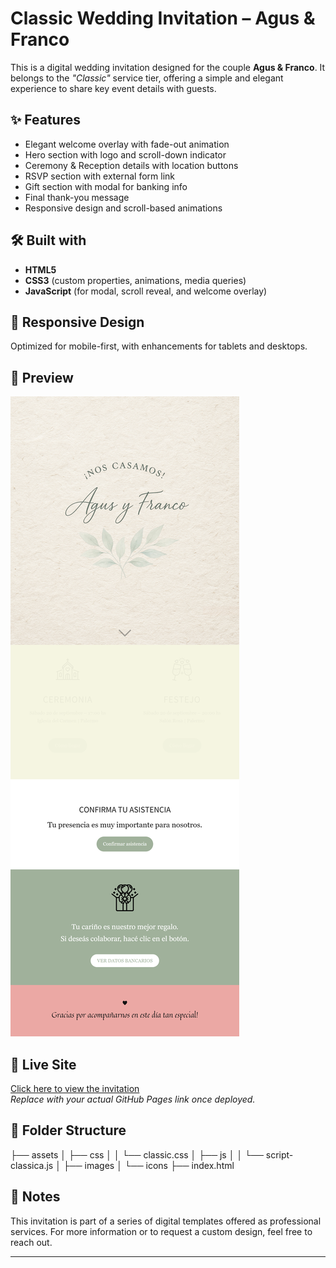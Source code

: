 # Classic Wedding Invitation – Agus & Franco

This is a digital wedding invitation designed for the couple **Agus & Franco**. It belongs to the *"Classic"* service tier, offering a simple and elegant experience to share key event details with guests.

## ✨ Features
- Elegant welcome overlay with fade-out animation
- Hero section with logo and scroll-down indicator
- Ceremony & Reception details with location buttons
- RSVP section with external form link
- Gift section with modal for banking info
- Final thank-you message
- Responsive design and scroll-based animations

## 🛠️ Built with
- **HTML5**
- **CSS3** (custom properties, animations, media queries)
- **JavaScript** (for modal, scroll reveal, and welcome overlay)

## 📱 Responsive Design
Optimized for mobile-first, with enhancements for tablets and desktops.

## 📸 Preview

![Preview of Agus & Franco invitation](/screenshot-tablet.png)

## 🔗 Live Site
[Click here to view the invitation](https://tusitio.com/invitacion-agus-franco/)  
*Replace with your actual GitHub Pages link once deployed.*

## 📂 Folder Structure

├── assets
│ ├── css
│ │ └── classic.css
│ ├── js
│ │ └── script-classica.js
│ ├── images
│ └── icons
├── index.html



## 📌 Notes
This invitation is part of a series of digital templates offered as professional services. For more information or to request a custom design, feel free to reach out.

---

